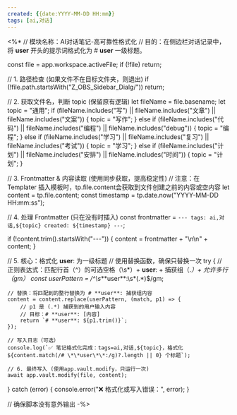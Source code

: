 ```yaml
---
created: {{date:YYYY-MM-DD HH:mm}}
tags: [ai,对话]
---
```

<%*
// 模块名称：AI对话笔记-高可靠性格式化
// 目的：在侧边栏对话记录中，将 **user** 开头的提示词格式化为 # **user** 一级标题。

const file = app.workspace.activeFile;
if (!file) return;

// 1. 路径检查 (如果文件不在目标文件夹，则退出)
if (!file.path.startsWith("Z_OBS_Sidebar_Dialg/")) return;

// 2. 获取文件名，判断 topic (保留原有逻辑)
let fileName = file.basename;
let topic = "通用";
if (fileName.includes("写") || fileName.includes("文章") || fileName.includes("文案")) {
    topic = "写作";
} else if (fileName.includes("代码") || fileName.includes("编程") || fileName.includes("debug")) {
    topic = "编程";
} else if (fileName.includes("学习") || fileName.includes("复习") || fileName.includes("考试")) {
    topic = "学习";
} else if (fileName.includes("计划") || fileName.includes("安排") || fileName.includes("时间")) {
    topic = "计划";
}


// 3. Frontmatter & 内容读取 (使用同步获取，提高稳定性)
// 注意：在 Templater 插入模板时，tp.file.content会获取到文件创建之前的内容或空内容
let content = tp.file.content; 
const timestamp = tp.date.now("YYYY-MM-DD HH:mm:ss");

// 4. 处理 Frontmatter (只在没有时插入)
const frontmatter = `---
tags: ai,对话,${topic}
created: ${timestamp}
---`;

if (!content.trim().startsWith("---")) {
    content = frontmatter + "\n\n" + content;
}

// 5. 核心：格式化 **user**: 为一级标题
// 使用替换函数，确保只替换一次
try {
    // 正则表达式：匹配行首（^）的可选空格（\s*）+ **user**: + 捕获组（.*）+ 允许多行（gm）
    const userPattern = /^\s*\*\*user\*\*:\s*(.*)$/gm; 
    
    // 替换：将匹配到的整行替换为 # **user**: 捕获组内容
    content = content.replace(userPattern, (match, p1) => {
        // p1 是 (.*) 捕获到的用户输入内容
        // 目标：# **user**: [内容]
        return `# **user**: ${p1.trim()}`; 
    });
    
    // 写入日志（可选）
    console.log(`✅ 笔记格式化完成：tags=ai,对话,${topic}，格式化 ${content.match(/# \*\*user\*\*:/g)?.length || 0} 个标题`);
    
    // 6. 最终写入 (使用app.vault.modify，只运行一次)
    await app.vault.modify(file, content);

} catch (error) {
    console.error("❌ 格式化或写入错误：", error); 
}

// 确保脚本没有意外输出
-%>